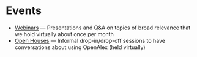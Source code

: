 # Events

* [Webinars](webinars.md) — Presentations and Q\&A on topics of broad relevance that we hold virtually about once per month
* [Open Houses](open-houses.md) — Informal drop-in/drop-off sessions to have conversations about using OpenAlex (held virtually)

